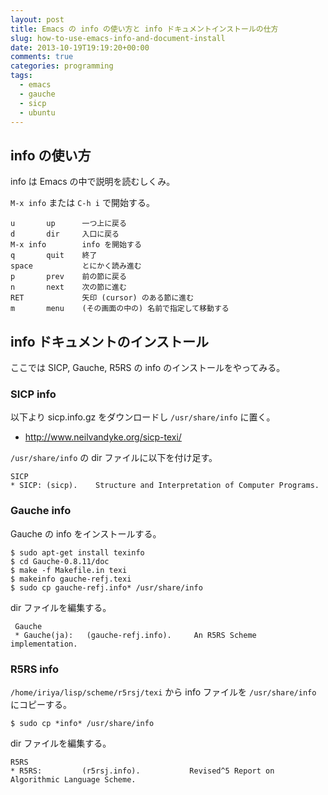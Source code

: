 ```yaml
---
layout: post
title: Emacs の info の使い方と info ドキュメントインストールの仕方
slug: how-to-use-emacs-info-and-document-install
date: 2013-10-19T19:19:20+00:00
comments: true
categories: programming
tags:
  - emacs
  - gauche
  - sicp
  - ubuntu
---
```


## info の使い方
info は Emacs の中で説明を読むしくみ。

`M-x info` または `C-h i` で開始する。

    u       up      一つ上に戻る
    d       dir     入口に戻る
    M-x info        info を開始する
    q       quit    終了
    space           とにかく読み進む
    p       prev    前の節に戻る
    n       next    次の節に進む
    RET             矢印 (cursor) のある節に進む
    m       menu    (その画面の中の) 名前で指定して移動する

## info ドキュメントのインストール
ここでは SICP, Gauche, R5RS の info のインストールをやってみる。

### SICP info
以下より sicp.info.gz をダウンロードし `/usr/share/info` に置く。

- http://www.neilvandyke.org/sicp-texi/

`/usr/share/info` の dir ファイルに以下を付け足す。

    SICP
    * SICP: (sicp).    Structure and Interpretation of Computer Programs.

### Gauche info
Gauche の info をインストールする。
 
    $ sudo apt-get install texinfo
    $ cd Gauche-0.8.11/doc
    $ make -f Makefile.in texi
    $ makeinfo gauche-refj.texi
    $ sudo cp gauche-refj.info* /usr/share/info

dir ファイルを編集する。

     Gauche
     * Gauche(ja):   (gauche-refj.info).     An R5RS Scheme implementation.

### R5RS info
`/home/iriya/lisp/scheme/r5rsj/texi` から info ファイルを `/usr/share/info` にコピーする。

    $ sudo cp *info* /usr/share/info

dir ファイルを編集する。

    R5RS
    * R5RS:         (r5rsj.info).           Revised^5 Report on Algorithmic Language Scheme.
